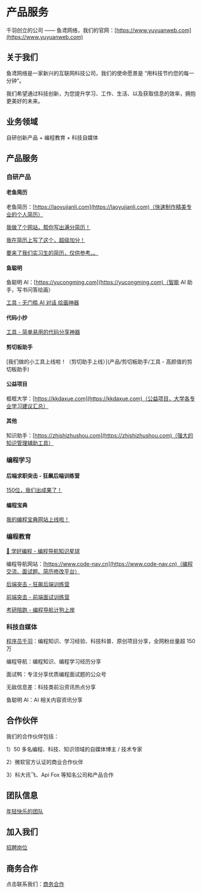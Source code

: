 # 产品服务

千羽创立的公司 —— 鱼鸢网络，我们的官网：[https://www.yuyuanweb.com](https://www.yuyuanweb.com)



## 关于我们

鱼鸢网络是一家新兴的互联网科技公司，我们的使命愿景是 “用科技节约您的每一分钟”。

我们希望通过科技创新，为您提升学习、工作、生活、以及获取信息的效率，拥抱更美好的未来。



## 业务领域

自研创新产品 + 编程教育 + 科技自媒体



## 产品服务

### 自研产品

#### 老鱼简历

老鱼简历：[https://laoyujianli.com](https://laoyujianli.com)（快速制作精美专业的个人简历）

[我做了个网站，帮你写出满分简历！](产品/老鱼简历/我做了个网站，帮你写出满分简历！.md)

[我在简历上写了这个，超级加分！](产品/老鱼简历/我在简历上写了这个，超级加分！.md)

[要来了我们实习生的简历，仅供参考。。](产品/老鱼简历/要来了我们实习生的简历，仅供参考。。.md)

#### 鱼聪明
鱼聪明 AI：[https://yucongming.com](https://yucongming.com)（智能 AI 助手，写书问答绘画）

[工具 - 无门槛 AI 对话  绘画神器](产品/鱼聪明/工具%20-%20无门槛%20AI%20对话%20%20绘画神器.md)

#### 代码小抄
[工具 - 简单易用的代码分享神器](产品/代码小抄/工具%20-%20简单易用的代码分享神器.md)

#### 剪切板助手

[我们做的小工具上线啦！（剪切助手上线）](产品/剪切板助手/工具 - 高颜值的剪切板助手)

#### 公益项目
框框大学：[https://kkdaxue.com](https://kkdaxue.com)（公益项目，大学各专业学习建议汇总）

#### 其他

知识助手：[https://zhishizhushou.com](https://zhishizhushou.com)（强大的知识管理辅助工具）

### 编程学习

#### 后端求职突击 - 狂飙后端训练营

[150位，我们出成果了！](编程学习/后端求职突击-狂飙训练营/150位，我们出成果了！.md)

#### 编程宝典

[我的编程宝典网站上线啦！](编程学习/编程宝典/我的编程宝典网站上线啦！.md)

### 编程教育

[💎 学好编程 - 编程导航知识星球](https://yuyuanweb.feishu.cn/wiki/VC1qwmX9diCBK3kidyec74vFnde) 

编程导航网站：[https://www.code-nav.cn](https://www.code-nav.cn)（编程交流、面试题、简历修改平台）

[后端突击 - 狂飙后端训练营](https://yuyuanweb.feishu.cn/wiki/EShmwklfJifDv4k4fCEcdp0Qnrd) 

[前端突击 - 前端面试训练营](https://yuyuanweb.feishu.cn/wiki/UIoAwQAZLiDecgkVw65cQFoenKf)

[考研陪跑 - 编程导航计狗上岸](https://yuyuanweb.feishu.cn/wiki/Qr35wx2dgif2wNkIwikc0jjRnyw) 



### 科技自媒体

[程序员千羽](https://space.bilibili.com/12890453/)：编程知识、学习经验、科技科普、原创项目分享，全网粉丝量超 150 万

编程导航：编程知识、编程学习经历分享

面试鸭：专注分享优质编程面试题的公众号

无敌信息差：科技类前沿资讯热点分享

鱼聪明 AI：AI 相关内容资讯分享



## 合作伙伴

我们的合作伙伴包括：

1）50 多名编程、科技、知识领域的自媒体博主 / 技术专家

2）微软官方认证的商业合作伙伴

3）科大讯飞、Api Fox 等知名公司和产品合作



## 团队信息

[年轻快乐的团队](https://yuyuanweb.feishu.cn/wiki/DmB9wCm52iVVQLk98E2clx26nFg) 



## 加入我们

[招聘岗位](https://yuyuanweb.feishu.cn/wiki/GlMiw80xIiOC3PkQb59c5ecKnoH) 



## 商务合作

点击联系我们：[商务合作](https://yuyuanweb.feishu.cn/wiki/AOzgw1mOliX6SskAVEicK6u7nDA) 

